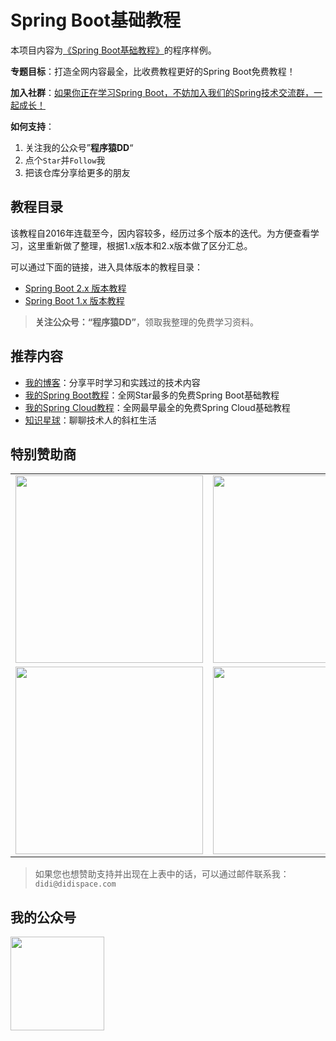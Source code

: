 # Spring Boot基础教程

本项目内容为[《Spring Boot基础教程》](https://blog.didispace.com/Spring-Boot%E5%9F%BA%E7%A1%80%E6%95%99%E7%A8%8B/)的程序样例。

**专题目标**：打造全网内容最全，比收费教程更好的Spring Boot免费教程！

**加入社群**：[如果你正在学习Spring Boot，不妨加入我们的Spring技术交流群，一起成长！](https://blog.didispace.com/join-group-spring/index.html)

**如何支持**：

1. 关注我的公众号”**程序猿DD**“
2. 点个`Star`并`Follow`我
3. 把该仓库分享给更多的朋友

## 教程目录

该教程自2016年连载至今，因内容较多，经历过多个版本的迭代。为方便查看学习，这里重新做了整理，根据1.x版本和2.x版本做了区分汇总。

可以通过下面的链接，进入具体版本的教程目录：

- [Spring Boot 2.x 版本教程](./2.x)
- [Spring Boot 1.x 版本教程](./1.x)

> **关注公众号：“程序猿DD”**，领取我整理的免费学习资料。<br>

## 推荐内容

- [我的博客](http://blog.didispace.com)：分享平时学习和实践过的技术内容
- [我的Spring Boot教程](https://blog.didispace.com/Spring-Boot%E5%9F%BA%E7%A1%80%E6%95%99%E7%A8%8B/)：全网Star最多的免费Spring Boot基础教程
- [我的Spring Cloud教程](https://blog.didispace.com/spring-cloud-learning/)：全网最早最全的免费Spring Cloud基础教程
- [知识星球](https://t.xiaomiquan.com/zfEiY3v)：聊聊技术人的斜杠生活

## 特别赞助商

<table>
      <tbody>
        <tr>
          <td align="center" valign="middle">
             <a href="https://start.aliyun.com/" target="_blank">
               <img width="300" src="https://github.com/dyc87112/SpringBoot-Learning/blob/master/images/github/001.jpg?raw=true">
             </a>
          </td>
          <td align="center" valign="middle">
            <a href="http://gk.link/a/103EK" target="_blank">
              <img width="300" src="https://github.com/dyc87112/SpringBoot-Learning/blob/master/images/github/002.jpg?raw=true">
            </a>
          </td>  
          <td align="center" valign="middle">
             <a href="https://openwrite.cn/?from=didi-springcloud" target="_blank">
               <img width="300" src="https://github.com/dyc87112/SpringBoot-Learning/blob/master/images/github/003.jpg?raw=true">
             </a>
          </td>          
        </tr>
        <tr>
          <td align="center" valign="middle">
            <a href="https://www.aliyun.com/minisite/goods?userCode=wxfqkr0o&share_source=copy_link" target="_blank">
              <img width="300" src="https://github.com/dyc87112/SpringBoot-Learning/blob/master/images/github/004.jpg?raw=true">
            </a>
          </td>  
          <td align="center" valign="middle">
            <a href="https://curl.qcloud.com/M5wV9Ylj" target="_blank">
              <img width="300" src="https://github.com/dyc87112/SpringBoot-Learning/blob/master/images/github/005.jpg?raw=true">
            </a>
          </td> 
          <td align="center" valign="middle">
          </td>
        </tr>
      </tbody>
</table>

> 如果您也想赞助支持并出现在上表中的话，可以通过邮件联系我：`didi@didispace.com`

## 我的公众号

<img src="http://blog.didispace.com/css/images/weixin.jpg" style="width:150px;height:150px;" />
